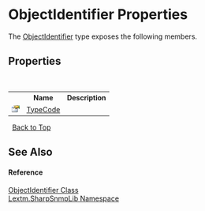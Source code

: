 # ObjectIdentifier Properties
 

The <a href="T_Lextm_SharpSnmpLib_ObjectIdentifier">ObjectIdentifier</a> type exposes the following members.


## Properties
&nbsp;<table><tr><th></th><th>Name</th><th>Description</th></tr><tr><td>![Public property](media/pubproperty.gif "Public property")</td><td><a href="P_Lextm_SharpSnmpLib_ObjectIdentifier_TypeCode">TypeCode</a></td><td /></tr></table>&nbsp;
<a href="#objectidentifier-properties">Back to Top</a>

## See Also


#### Reference
<a href="T_Lextm_SharpSnmpLib_ObjectIdentifier">ObjectIdentifier Class</a><br /><a href="N_Lextm_SharpSnmpLib">Lextm.SharpSnmpLib Namespace</a><br />